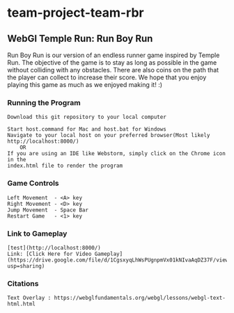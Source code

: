# team-project-team-rbr

## WebGl Temple Run: Run Boy Run

Run Boy Run is our version of an endless runner game inspired by Temple Run. 
The objective of the game is to stay as long as possible in the game without colliding 
with any obstacles. There are also coins on the path that the player can collect to increase their
score. We hope that you enjoy playing this game as much as we enjoyed making it! :)

### Running the Program 
    Download this git repository to your local computer
    
    Start host.command for Mac and host.bat for Windows
    Navigate to your local host on your preferred browser(Most likely http://localhost:8000/)
        OR
    If you are using an IDE like Webstorm, simply click on the Chrome icon in the
    index.html file to render the program
  
### Game Controls
    Left Movement  - <A> key
    Right Movement - <D> key
    Jump Movement  - Space Bar
    Restart Game   - <1> key

### Link to Gameplay
    [test](http://localhost:8000/)
    Link: [Click Here for Video Gameplay](https://drive.google.com/file/d/1CgsxyqLhWsPUgnpmVx01kNIvaAqDZ37F/view?usp=sharing)
    
    
### Citations 
    Text Overlay : https://webglfundamentals.org/webgl/lessons/webgl-text-html.html
    
    

